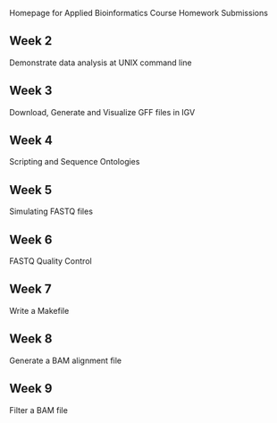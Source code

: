 Homepage for Applied Bioinformatics Course Homework Submissions

## Week 2
Demonstrate data analysis at UNIX command line

## Week 3

Download, Generate and Visualize GFF files in IGV

## Week 4

Scripting and Sequence Ontologies

## Week 5

Simulating FASTQ files

## Week 6

FASTQ Quality Control

## Week 7

Write a Makefile

## Week 8

Generate a BAM alignment file

## Week 9

Filter a BAM file

